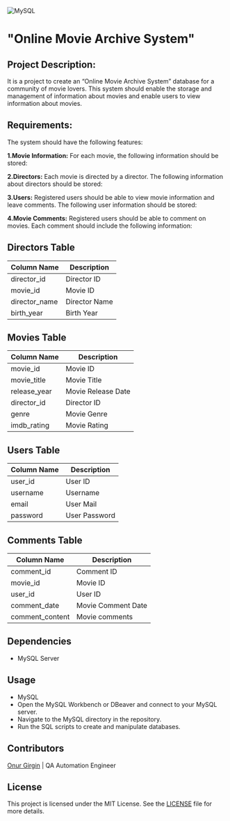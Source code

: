 ![MySQL](https://img.shields.io/badge/MySQL-4479A1?style=for-the-badge&logo=mysql&logoColor=white)

# "Online Movie Archive System"

## Project Description:
It is a project to create an “Online Movie Archive System” database for a community of movie lovers. This system should enable the storage and management of information about movies and enable users to view information about movies.

## Requirements:
The system should have the following features:

**1.Movie Information:** 
For each movie, the following information should be stored:

**2.Directors:** 
Each movie is directed by a director. The following information about directors should be stored:

**3.Users:** 
Registered users should be able to view movie information and leave comments. The following user information should be stored:

**4.Movie Comments:** 
Registered users should be able to comment on movies. Each comment should include the following information:

## Directors Table

| Column Name   | Description     |
|---------------|-----------------|
| director_id   | Director ID     |
| movie_id      | Movie ID        |
| director_name | Director Name   |
| birth_year    | Birth Year      |

## Movies Table

| Column Name   | Description     |
|---------------|-----------------|
| movie_id      | Movie ID        |
| movie_title   | Movie Title     |
| release_year  | Movie Release Date   |
| director_id   | Director ID     |
| genre         | Movie Genre     |
| imdb_rating   | Movie Rating    |

## Users Table

| Column Name   | Description     |
|---------------|-----------------|
| user_id       | User ID         |
| username      | Username        |
| email         | User Mail       |
| password      | User Password   |

## Comments Table

| Column Name   | Description     |
|---------------|-----------------|
| comment_id    | Comment ID      |
| movie_id      | Movie ID        |
| user_id       | User ID         |
| comment_date  |  Movie Comment Date    |
| comment_content  | Movie comments      |

## Dependencies
- MySQL Server

## Usage
 - MySQL
 - Open the MySQL Workbench or DBeaver and connect to your MySQL server.
 - Navigate to the MySQL directory in the repository.
 - Run the SQL scripts to create and manipulate databases.


##  Contributors

 [Onur Girgin](https://github.com/Mednasa) | QA Automation Engineer


 ##  License
This project is licensed under the MIT License. See the [LICENSE](LICENSE) file for more details.
